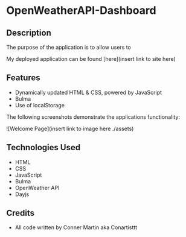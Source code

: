 # OpenWeatherAPI-Dashboard

## Description

The purpose of the application is to allow users to 

My deployed application can be found [here](insert link to site here)

## Features

* Dynamically updated HTML & CSS, powered by JavaScript
* Bulma
* Use of localStorage

The following screenshots demonstrate the applications functionality:

![Welcome Page](insert link to image here ./assets)



## Technologies Used

* HTML
* CSS
* JavaScript
* Bulma
* OpenWeather API
* Dayjs

## Credits

* All code written by Conner Martin aka Conartisttt
